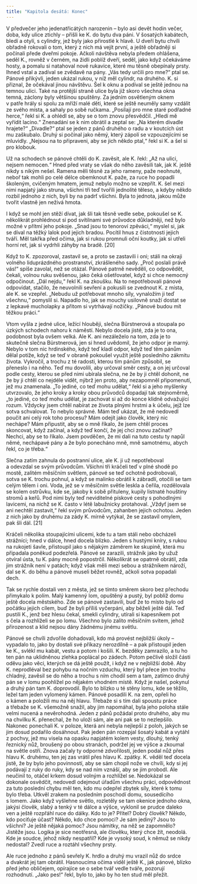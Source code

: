 ```yaml
---
title: "Kapitola desátá: Konec"
---
```


V předvečer jeho jedenatřicátých narozenin – bylo asi devět hodin večer, doba, kdy ulice ztichly – přišli ke K. do bytu dva páni.
V šosatých kabátech, bledí a otylí, s cylindry, jež byly jako přirostlé k hlavě.
U dveří bytu chvíli obřadně rokovali o tom, který z nich má vejít první, a ještě obřadněji si počínali přede dveřmi pokoje.
Ačkoli návštěva nebyla předem ohlášena, seděl K., rovněž v černém, na židli poblíž dveří, seděl, jako když očekáváme hosty, a pomalu si natahoval nové rukavice, které mu těsně obepínaly prsty.
Ihned vstal a zadíval se zvědavě na pány.
„Vás tedy určili pro mne?“ ptal se.
Pánové přikývli, jeden ukázal rukou, v níž měl cylindr, na druhého.
K. si přiznal, že očekával jinou návštěvu.
Šel k oknu a podíval se ještě jednou na temnou ulici.
Také na protější straně ulice byla již skoro všechna okna temná, záclony byly většinou spuštěny.
Za jedním osvětleným oknem v patře hrály si spolu za mříží malé děti, které se ještě neuměly samy vzdálit ze svého místa, a sahaly po sobě ručkama.
„Posílají pro mne staré podřadné herce,“ řekl si K. a ohlédl se, aby se o tom znovu přesvědčil.
„Hledí mě vyřídit lacino.“
Znenadání se k nim obrátil a zeptal se: „Na kterém divadle hrajete?“ „Divadle?“ ptal se jeden z pánů druhého o radu a v koutcích úst mu zaškubalo.
Druhý si počínal jako němý, který zápolí se vzpouzejícími se mluvidly.
„Nejsou na to připraveni, aby se jich někdo ptal,“ řekl si K. a šel si pro klobouk.

Už na schodech se pánové chtěli do K. zavěsit, ale K. řekl: „Až na ulici, nejsem nemocen.“
Hned před vraty se však do něho zavěsili tak, jak K. ještě nikdy s nikým nešel.
Ramena měli těsně za jeho rameny, paže neohnuté, neboř tak mohli po celé délce obemknout K. paže, za ruce ho popadli školeným, cvičeným hmatem, jemuž nebylo možno se vzepřít.
K. šel mezi nimi napjatý jako struna, všichni tři teď tvořili jednolité těleso, a kdyby někdo rozbil jednoho z nich, byli by na padrť všichni.
Byla to jednota, jakou může tvořit vlastně jen neživá hmota.

I když se mohl jen stěží dívat, jak šli tak těsně vedle sebe, pokoušel se K. několikrát prohlédnout si pod svítilnami své průvodce důkladněji, než bylo možné v přítmí jeho pokoje.
„Snad jsou to tenoroví zpěváci,“ myslel si, jak se díval na těžký lalok pod jejich bradou.
Pocítil hnus z čistotnosti jejich tváří.
Měl takřka před očima, jak si rukou promnuli oční koutky, jak si utřeli horní ret, jak si vydrhli záhyby na bradě.
\[20\]

Když to K. zpozoroval, zastavil se, a proto se zastavili i oni; stáli na okraji volného liduprázdného prostranství, zkrášleného sady.
„Proč poslali právě vás!“ spíše zavolal, než se otázal.
Pánové patrně nevěděli, co odpovědět, čekali, volnou ruku svěšenou, jako čeká ošetřovatel, když si chce nemocný odpočinout.
„Dál nejdu,“ řekl K. na zkoušku. Na to nepotřebovali pánové odpovídat, stačilo, že neuvolnili sevření a pokusili se zvednout K. z místa, ale K. se vzepřel. „Nebudu už potřebovat mnoho síly, vynaložím ji teď všechnu,“ pomyslil si.
Napadlo ho, jak se mouchy usilovně snaží dostat se z lepkavé mucholapky a přitom si vytrhávají nožičky.
„Pánové budou mít těžkou práci.“

Vtom vyšla z jedné ulice, ležící hlouběji, slečna Bürstnerová a stoupala po úzkých schodech nahoru k náměstí.
Nebylo docela jisté, zda je to ona, podobnost byla ovšem velká.
Ale K. ani nezáleželo na tom, zda je to skutečně slečna Bürstnerová, jen si hned uvědomil, že jeho odpor je marný.
Nebylo v tom nic hrdinského, když teď kladl odpor, když teď těm pánům dělal potíže, když se teď v obraně pokoušel využít ještě posledního zákmitu života.
Vykročil, a trochu z té radosti, kterou tím pánům způsobil, se přeneslo i na něho.
Teď mu dovolili, aby určoval směr cesty, a on jej určoval podle cesty, kterou se před nimi ubírala slečna, ne že by ji chtěl dohonit, ne že by ji chtěl co nejdéle vidět, nýbrž jen proto, aby nezapomněl připomenutí, jež mu znamenala.
„To jediné, co teď mohu udělat,“ řekl si a jeho myšlenky utvrzovalo, že jeho kroky a kroky obou průvodců dopadají tak stejnoměrně, „to jediné, co teď mohu udělat, je zachovat si až do konce klidně odvažující rozum.
Vždycky jsem chtěl nabírat ze života plnými hrstmi a k účelu, jejž lze sotva schvalovat.
To nebylo správné.
Mám teď ukázat, že mě nedovedl poučit ani celý rok toho procesu? Mám odejít jako člověk, který nic nechápe? Mám připustit, aby se o mně říkalo, že jsem chtěl proces skoncovat, když začínal, a když teď končí, že jej chci znovu začínat? Nechci, aby se to říkalo.
Jsem povděčen, že mi dali na tuto cestu ty napůl němé, nechápavé pány a že bylo ponecháno mně, mně samotnému, abych řekl, co je třeba.“

Slečna zatím zahnula do postranní ulice, ale K. ji už nepotřeboval a odevzdal se svým průvodcům.
Všichni tři kráčeli teď v plné shodě po mostě, zalitém měsíčním světlem, pánové se teď ochotně podrobovali, sotva se K. trochu pohnul, a když se malinko obrátil k zábradlí, otočili se tam celým tělem i oni.
Voda, jež se v měsíčním světle leskla a čeřila, rozdělovala se kolem ostrůvku, kde se, jakoby k sobě přituleny, kupily listnaté houštiny stromů a keřů.
Pod nimi byly teď neviditelné pískové cesty s pohodlnými lavicemi, na nichž se K. často v létě labužnicky protahoval.
„Vždyť jsem se ani nechtěl zastavit,“ řekl svým průvodcům, zahanben jejich ochotou.
Jeden z nich jako by druhému za zády K. mírně vytýkal, že se zastavil omylem, pak šli dál.
\[21\]

Kráčeli několika stoupajícími ulicemi, kde tu a tam stáli nebo obcházeli strážníci; hned v dálce, hned docela blízko.
Jeden s hustými kníry, s rukou na rukojeti šavle, přistoupil jako s nějakým záměrem ke skupině, která mu připadala poněkud podezřelá.
Pánové se zarazili, strážník jako by užuž otvíral ústa, tu K. pány mocně popostrčil.
Několikrát se opatrně obrátil, zda jim strážník není v patách; když však měli mezi sebou a strážníkem nároží, dal se K. do běhu a pánové museli běžet rovněž, ačkoli sotva popadali dech.

Tak se rychle dostali ven z města, jež se tímto směrem skoro bez přechodu přimykalo k polím.
Malý kamenný lom, opuštěný a pustý, byl poblíž domu ještě docela městského.
Zde se pánové zastavili, buď že to místo bylo od počátku jejich cílem, buď že byli příliš vyčerpáni, aby běželi ještě dál.
Teď pustili K., jenž bez hlesu čekal, smekli cylindry, utírali si kapesníkem pot s čela a rozhlíželi se po lomu.
Všechno bylo zalito měsíčním svitem, jehož přirozenost a klid nejsou dány žádnému jinému světlu.

Pánové se chvíli zdvořile dohadovali, kdo má provést nejbližší úkoly – vypadalo to, jako by dostali své příkazy nerozdílně – a pak přistoupil jeden ke K., svlékl mu kabát, vestu a potom i košili.
K. bezděky zamrazilo, a tu ho ten pán na uklidněnou zlehka poplácal po zádech.
Potom pečlivě složil části oděvu jako věci, kterých se dá ještě použít, i když ne v nejbližší době.
Aby K. neprodléval bez pohybu na nočním vzduchu, který byl přece jen trochu chladný, zavěsil se do něho a trochu s ním chodil sem a tam, zatímco druhý pán se v lomu poohlížel po nějakém vhodném místě.
Když je našel, pokynul a druhý pán tam K. doprovodil. Bylo to blízko u té stěny lomu, kde se těžilo, ležel tam jeden vylomený kámen.
Pánové posadili K. na zem, opřeli ho o kámen a položili mu na něj hlavu.
Třebaže si s tím dali spoustu práce a třebaže se K. všemožně snažil, aby jim napomáhal, byla jeho poloha stále velmi nucená a nevěrohodná.
Jeden z pánů požádal proto druhého, aby mu na chvilku K. přenechal, že ho uloží sám, ale ani pak se to nezlepšilo.
Nakonec ponechali K. v poloze, která ani nebyla nejlepší z poloh, jakých se jim dosud podařilo dosáhnout.
Pak jeden pán rozepjal šosatý kabát a vytáhl z pochvy, jež mu visela na opasku napjatém kolem vesty, dlouhý, tenký řeznický nůž, broušený po obou stranách, podržel jej ve výšce a zkoumal na světle ostří.
Znova začaly ty odporné zdvořilosti, jeden podal nůž přes hlavu K. druhému, ten jej zas vrátil přes hlavu K. zpátky. K. věděl teď docela jistě, že by bylo jeho povinností, aby se sám chopil nože ve chvíli, kdy si jej podávají z ruky do ruky, kdy se nad ním vznáší, aby se jím probodl.
Ale neučinil to, otáčel krkem dosud volným a rozhlížel se.
Nedokázal se dokonale osvědčit, nedovedl odejmout úřadům všechnu práci, odpovědnost za tuto poslední chybu měl ten, kdo mu odepřel zbytek síly, které k tomu bylo třeba.
Utkvěl zrakem na posledním poschodí domu, sousedícího s lomem.
Jako když vyšlehne světlo, rozletěly se tam okenice jednoho okna, jakýsi člověk, slabý a tenký v té dálce a výšce, vyklonil se prudce daleko ven a ještě rozpřáhl ruce do dálky.
Kdo to je? Přítel? Dobrý člověk? Někdo, kdo pociťuje účast? Někdo, kdo chce pomoci? Je sám jediný? Jsou to všichni? Je ještě nějaká pomoc? Jsou námitky, na něž se zapomnělo? Jistěže jsou.
Logika je sice neotřesná, ale člověku, který chce žít, neodolá.
Kde je soudce, jehož nikdy nespatřil? Kde je vysoký soud, k němuž se nikdy nedostal?
Zvedl ruce a roztáhl všechny prsty.

Ale ruce jednoho z pánů sevřely K. hrdlo a druhý mu vrazil nůž do srdce a dvakrát jej tam obrátil.
Hasnoucíma očima viděl ještě K., jak pánové, blízko před jeho obličejem, opírajíce se o sebe tvář vedle tváře, pozorují rozhodnutí.
„Jako pes!“ řekl, bylo to, jako by ho ten stud měl přežít.